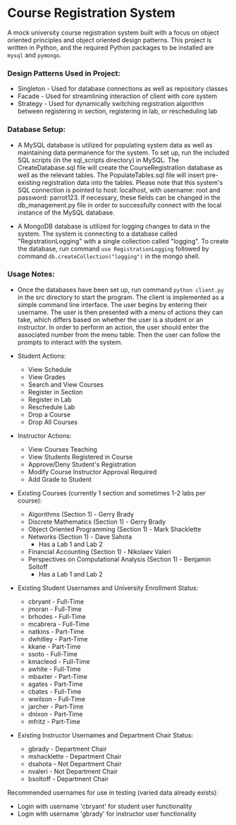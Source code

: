 # Course Registration System

A mock university course registration system built with a focus on 
object oriented principles and object oriented design patterns.
This project is written in Python, and the required Python packages to be 
installed are ```mysql``` and ```pymongo```.

### Design Patterns Used in Project:
- Singleton - Used for database connections as well as repository classes
- Facade - Used for streamlining interaction of client with core system
- Strategy - Used for dynamically switching registration algorithm between
registering in section, registering in lab, or rescheduling lab

### Database Setup:

- A MySQL database is utilized for populating system data as well as
maintaining data permanence for the system. To set up, run the included
  SQL scripts (in the sql_scripts directory) in MySQL. The CreateDatabase.sql file
  will create the CourseRegistration database as well as the relevant tables.
  The PopulateTables.sql file will insert pre-existing registration data 
  into the tables. Please note that this system's SQL connection is pointed
  to host: localhost, with username: root and password: parrot123. If 
  necessary, these fields can be changed in the db_management.py file in order
  to successfully connect with the local instance of the MySQL database.
  
- A MongoDB database is utilized for logging changes to data in the
system. The system is connecting to a database called "RegistrationLogging"
  with a single collection called "logging". To create the database,
  run command ```use RegistrationLogging``` followed by command 
  ```db.createCollection("logging")``` in the mongo shell.

### Usage Notes:

- Once the databases have been set up, run command ```python client.py``` in the
src directory to start the program. The client is implemented as a simple 
  command line interface. The user begins by entering their username. 
  The user is then  presented with a menu of actions they can take, which
  differs based on whether the user is a student or an instructor. In order
  to perform an action, the user should enter the associated number from the
  menu table. Then the user can follow the prompts to interact with the system.
  
- Student Actions:
  - View Schedule
  - View Grades
  - Search and View Courses
  - Register in Section
  - Register in Lab
  - Reschedule Lab
  - Drop a Course
  - Drop All Courses
  
- Instructor Actions:
  - View Courses Teaching
  - View Students Registered in Course
  - Approve/Deny Student's Registration
  - Modify Course Instructor Approval Required
  - Add Grade to Student

- Existing Courses (currently 1 section and sometimes 1-2 labs per course):
  - Algorithms (Section 1) - Gerry Brady
  - Discrete Mathematics (Section 1) - Gerry Brady
  - Object Oriented Programming (Section 1) - Mark Shacklette
  - Networks (Section 1) - Dave Sahota
    - Has a Lab 1 and Lab 2
  - Financial Accounting (Section 1) - Nikolaev Valeri
  - Perspectives on Computational Analysis (Section 1) - Benjamin Soltoff
    - Has a Lab 1 and Lab 2
  
- Existing Student Usernames and University Enrollment Status:
  - cbryant - Full-Time
  - jmoran - Full-Time
  - brhodes - Full-Time
  - mcabrera - Full-Time
  - natkins - Part-Time
  - dwhitley - Part-Time
  - kkane - Part-Time
  - ssoto - Full-Time
  - kmacleod - Full-Time
  - awhite - Full-Time
  - mbaxter - Part-Time
  - agates - Part-Time
  - cbates - Full-Time
  - wwilson - Full-Time
  - jarcher - Part-Time
  - dnixon - Part-Time
  - mfritz - Part-Time
  
- Existing Instructor Usernames and Department Chair Status:
  - gbrady - Department Chair
  - mshacklette - Department Chair
  - dsahota - Not Department Chair
  - nvaleri - Not Department Chair
  - bsoltoff - Department Chair

Recommended usernames for use in testing (varied data already exists):

- Login with username 'cbryant' for student user functionality
- Login with username 'gbrady' for instructor user functionality

